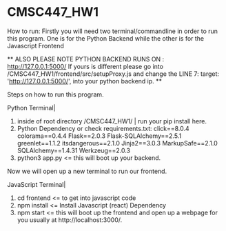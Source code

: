 # CMSC447_HW1
How to run:
  Firstly you will need two terminal/commandline in order to run this program. 
  One is for the Python Backend while the other is for the Javascript Frontend
  
  ** ALSO PLEASE NOTE PYTHON BACKEND RUNS ON : http://127.0.0.1:5000/ 
  If yours is different please go into /CMSC447_HW1/frontend/src/setupProxy.js and change the LINE 7: target: 'http://127.0.0.1:5000/', into your python backend ip. **
  
  Steps on how to run this program.
  
  Python Terminal|
  1) inside of root directory /CMSC447_HW1/ | run your pip install here.
  2) Python Dependency or check requirements.txt:
      click==8.0.4
      colorama==0.4.4
      Flask==2.0.3
      Flask-SQLAlchemy==2.5.1
      greenlet==1.1.2
      itsdangerous==2.1.0
      Jinja2==3.0.3
      MarkupSafe==2.1.0
      SQLAlchemy==1.4.31
      Werkzeug==2.0.3
  3) python3 app.py <= this will boot up your backend.
  
  Now we will open up a new terminal to run our frontend.
  
  JavaScript Terminal| 
  1) cd frontend <= to get into javascript code
  2) npm install <= Install Javascript (react) Dependency
  3) npm start <= this will boot up the frontend and open up a webpage for you usually at http://localhost:3000/.

